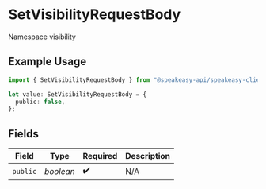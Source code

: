 # SetVisibilityRequestBody

Namespace visibility

## Example Usage

```typescript
import { SetVisibilityRequestBody } from "@speakeasy-api/speakeasy-client-sdk-typescript/sdk/models/operations";

let value: SetVisibilityRequestBody = {
  public: false,
};
```

## Fields

| Field              | Type               | Required           | Description        |
| ------------------ | ------------------ | ------------------ | ------------------ |
| `public`           | *boolean*          | :heavy_check_mark: | N/A                |